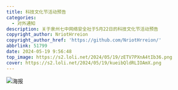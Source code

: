 ```yaml
---
title: 科技文化节活动预告
categories:
  - 对外通知
description: 关于泉州七中网络安全社于5月22日的科技文化节活动预告
copyright_author: NriotHrreion
copyright_author_href: 'https://github.com/NriotHrreion/'
abbrlink: 51799
date: 2024-05-19 9:56:48
top_image: https://s2.loli.net/2024/05/19/zETV7PXnA4tIb36.png
cover: https://s2.loli.net/2024/05/19/kueibQldRLIOAmX.png
---
```


![海报](https://s2.loli.net/2024/05/19/zETV7PXnA4tIb36.png)
